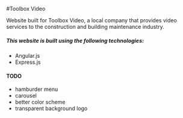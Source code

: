 
#Toolbox Video

Website built for Toolbox Video, a local company that provides video services to the construction and building maintenance industry.

##### This website is built using the following technologies:
- Angular.js
- Express.js

#### TODO
- hamburder menu
- carousel
- better color scheme
- transparent background logo
